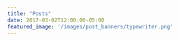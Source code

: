 ```yaml
---
title: "Posts"
date: 2017-03-02T12:00:00-05:00
featured_image: '/images/post_banners/typewriter.png'
---
```


<script type="text/javascript"
  src="https://cdn.mathjax.org/mathjax/latest/MathJax.js?config=TeX-AMS-MML_HTMLorMML">
</script>